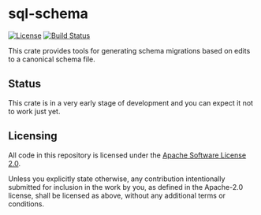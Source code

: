 sql-schema
==========

[![License](https://img.shields.io/badge/License-Apache%202.0-blue.svg)](https://opensource.org/licenses/Apache-2.0)
[![Build Status](https://github.com/jvatic/sql-schema/actions/workflows/rust.yml/badge.svg?branch=main)](https://github.com/jvatic/sql-schema/actions?query=workflow%3ARust+branch%3Amain)

This crate provides tools for generating schema migrations based on edits to a canonical schema file.

## Status

This crate is in a very early stage of development and you can expect it not to work just yet.

## Licensing

All code in this repository is licensed under the [Apache Software License 2.0](LICENSE.txt).

Unless you explicitly state otherwise, any contribution intentionally submitted for inclusion in the work by you, as defined in the Apache-2.0 license, shall be licensed as above, without any additional terms or conditions.
